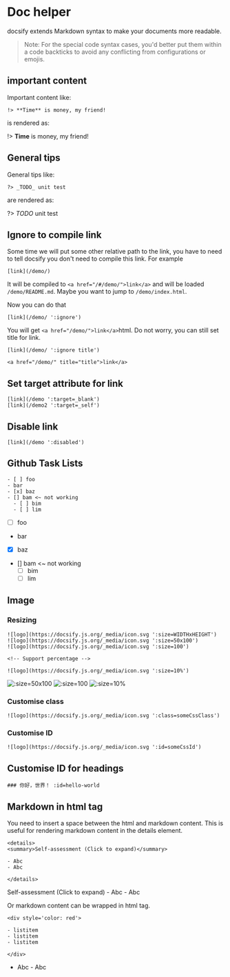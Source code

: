 # Doc helper

docsify extends Markdown syntax to make your documents more readable.

> Note: For the special code syntax cases, you'd better put them within a code backticks to avoid any conflicting from configurations or emojis.

## important content

Important content like:

```text
!> **Time** is money, my friend!
```

is rendered as:

!&gt; **Time** is money, my friend!

## General tips

General tips like:

```text
?> _TODO_ unit test
```

are rendered as:

?&gt; _TODO_ unit test

## Ignore to compile link

Some time we will put some other relative path to the link, you have to need to tell docsify you don't need to compile this link. For example

```text
[link](/demo/)
```

It will be compiled to `<a href="/#/demo/">link</a>` and will be loaded `/demo/README.md`. Maybe you want to jump to `/demo/index.html`.

Now you can do that

```text
[link](/demo/ ':ignore')
```

You will get `<a href="/demo/">link</a>`html. Do not worry, you can still set title for link.

```text
[link](/demo/ ':ignore title')

<a href="/demo/" title="title">link</a>
```

## Set target attribute for link

```text
[link](/demo ':target=_blank')
[link](/demo2 ':target=_self')
```

## Disable link

```text
[link](/demo ':disabled')
```

## Github Task Lists

```text
- [ ] foo
- bar
- [x] baz
- [] bam <~ not working
  - [ ] bim
  - [ ] lim
```

* [ ] foo
* bar
* [x] baz
* \[\] bam &lt;~ not working
  * [ ] bim
  * [ ] lim

## Image

### Resizing

```text
![logo](https://docsify.js.org/_media/icon.svg ':size=WIDTHxHEIGHT')
![logo](https://docsify.js.org/_media/icon.svg ':size=50x100')
![logo](https://docsify.js.org/_media/icon.svg ':size=100')

<!-- Support percentage -->

![logo](https://docsify.js.org/_media/icon.svg ':size=10%')
```

![:size=50x100](https://docsify.js.org/_media/icon.svg) ![:size=100](https://docsify.js.org/_media/icon.svg) ![:size=10%](https://docsify.js.org/_media/icon.svg)

### Customise class

```text
![logo](https://docsify.js.org/_media/icon.svg ':class=someCssClass')
```

### Customise ID

```text
![logo](https://docsify.js.org/_media/icon.svg ':id=someCssId')
```

## Customise ID for headings

```text
### 你好，世界！ :id=hello-world
```

## Markdown in html tag

You need to insert a space between the html and markdown content. This is useful for rendering markdown content in the details element.

```text
<details>
<summary>Self-assessment (Click to expand)</summary>

- Abc
- Abc

</details>
```

Self-assessment \(Click to expand\) - Abc - Abc

Or markdown content can be wrapped in html tag.

```text
<div style='color: red'>

- listitem
- listitem
- listitem

</div>
```

 - Abc - Abc

